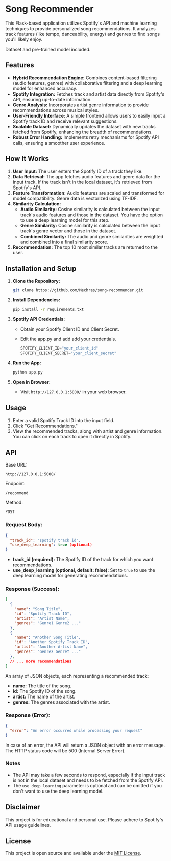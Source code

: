 # Song Recommender

This Flask-based application utilizes Spotify's API and machine learning techniques to provide personalized song recommendations. It analyzes track features (like tempo, danceability, energy) and genres to find songs you'll likely enjoy.

Dataset and pre-trained model included.

## Features

-   **Hybrid Recommendation Engine:** Combines content-based filtering (audio features, genres) with collaborative filtering and a deep learning model for enhanced accuracy.
-   **Spotify Integration:** Fetches track and artist data directly from Spotify's API, ensuring up-to-date information.
-   **Genre Analysis:** Incorporates artist genre information to provide recommendations across musical styles.
-   **User-Friendly Interface:** A simple frontend allows users to easily input a Spotify track ID and receive relevant suggestions.
-   **Scalable Dataset:** Dynamically updates the dataset with new tracks fetched from Spotify, enhancing the breadth of recommendations.
-   **Robust Error Handling:** Implements retry mechanisms for Spotify API calls, ensuring a smoother user experience.

## How It Works

1.  **User Input:** The user enters the Spotify ID of a track they like.
2.  **Data Retrieval:** The app fetches audio features and genre data for the input track. If the track isn't in the local dataset, it's retrieved from Spotify's API.
3.  **Feature Transformation:** Audio features are scaled and transformed for model compatibility. Genre data is vectorized using TF-IDF.
4.  **Similarity Calculation:**
    -   **Audio Similarity:** Cosine similarity is calculated between the input track's audio features and those in the dataset. You have the option to use a deep learning model for this step.
    -   **Genre Similarity:** Cosine similarity is calculated between the input track's genre vector and those in the dataset.
    -   **Combined Similarity:** The audio and genre similarities are weighted and combined into a final similarity score.
5.  **Recommendation:** The top 10 most similar tracks are returned to the user.

## Installation and Setup

1.  **Clone the Repository:**
    

    
    ```    Bash
    git clone https://github.com/Mechres/song-recommender.git
    
    ```
    

    
2.  **Install Dependencies:**
    

    
    ```    Bash
    pip install -r requirements.txt 
    
    ```
    
    
3.  **Spotify API Credentials:**
    -   Obtain your Spotify Client ID and Client Secret.
    -   Edit the app.py and add add your credentials.
        
        ``` python
        SPOTIPY_CLIENT_ID="your_client_id"
        SPOTIPY_CLIENT_SECRET="your_client_secret"
        
        ```
        
4.  **Run the App:**
    

    
    ```    Bash
    python app.py
    
    ```
    
    
5.  **Open in Browser:**
    -   Visit `http://127.0.0.1:5000/` in your web browser.

## Usage

1.  Enter a valid Spotify Track ID into the input field.
2.  Click "Get Recommendations."
3.  View the recommended tracks, along with artist and genre information. You can click on each track to open it directly in Spotify.

## API
 Base URL:

``` http
http://127.0.0.1:5000/

```
 Endpoint:

```
/recommend

```

 Method:

```
POST

```

 ### Request Body:



```JSON
{
  "track_id": "spotify track id", 
  "use_deep_learning": true (optional)
}

```
-   **track_id (required):** The Spotify ID of the track for which you want recommendations.
-   **use_deep_learning (optional, default: false):** Set to `true` to use the deep learning model for generating recommendations.


### Response (Success):
``` JSON
[
  {
    "name": "Song Title",
    "id": "Spotify Track ID",
    "artist": "Artist Name",
    "genres": "Genre1 Genre2 ..."
  },
  {
    "name": "Another Song Title",
    "id": "Another Spotify Track ID",
    "artist": "Another Artist Name",
    "genres": "GenreX GenreY ..."
  },
  // ... more recommendations
]
```
An array of JSON objects, each representing a recommended track:

-   **name:** The title of the song.
-   **id:** The Spotify ID of the song.
-   **artist:** The name of the artist.
-   **genres:** The genres associated with the artist.

### Response (Error):
``` JSON
{
  "error": "An error occurred while processing your request"
}
```

In case of an error, the API will return a JSON object with an error message. The HTTP status code will be 500 (Internal Server Error).



### Notes

-   The API may take a few seconds to respond, especially if the input track is not in the local dataset and needs to be fetched from the Spotify API.
-   The `use_deep_learning` parameter is optional and can be omitted if you don't want to use the deep learning model.

## Disclaimer

This project is for educational and personal use. Please adhere to Spotify's API usage guidelines.

## License

This project is open source and available under the [MIT License](LICENSE).